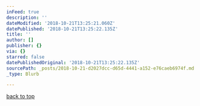 ```yaml
---
inFeed: true
description: ''
dateModified: '2018-10-21T13:25:21.060Z'
datePublished: '2018-10-21T13:25:22.135Z'
title: ''
author: []
publisher: {}
via: {}
starred: false
datePublishedOriginal: '2018-10-21T13:25:22.135Z'
sourcePath: _posts/2018-10-21-d2027dcc-d65d-4441-a152-e76caeb6974f.md
_type: Blurb

---
```

[back to top][0]

[0]: https://thegrid.ai/lgsignd/
